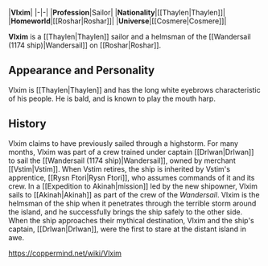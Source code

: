 |**Vlxim**|
|-|-|
|**Profession**|Sailor|
|**Nationality**|[[Thaylen\|Thaylen]]|
|**Homeworld**|[[Roshar\|Roshar]]|
|**Universe**|[[Cosmere\|Cosmere]]|

**Vlxim** is a [[Thaylen\|Thaylen]] sailor and a helmsman of the [[Wandersail (1174 ship)\|Wandersail]] on [[Roshar\|Roshar]].

## Appearance and Personality
Vlxim is [[Thaylen\|Thaylen]] and has the long white eyebrows characteristic of his people. He is bald, and is known to play the mouth harp.

## History
Vlxim claims to have previously sailed through a highstorm.
For many months, Vlxim was part of a crew trained under captain [[Drlwan\|Drlwan]] to sail the [[Wandersail (1174 ship)\|Wandersail]], owned by merchant [[Vstim\|Vstim]]. When Vstim retires, the ship is inherited by Vstim's apprentice, [[Rysn Ftori\|Rysn Ftori]], who assumes commands of it and its crew.
In a [[Expedition to Akinah\|mission]] led by the new shipowner, Vlxim sails to [[Akinah\|Akinah]] as part of the crew of the *Wandersail*. Vlxim is the helmsman of the ship when it penetrates through the terrible storm around the island, and he successfully brings the ship safely to the other side. When the ship approaches their mythical destination, Vlxim and the ship's captain, [[Drlwan\|Drlwan]], were the first to stare at the distant island in awe.



https://coppermind.net/wiki/Vlxim